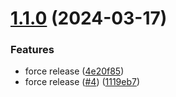 # [1.1.0](https://github.com/sebalaini/sebalaini-lints-config/compare/v1.0.7...v1.1.0) (2024-03-17)


### Features

* force release ([4e20f85](https://github.com/sebalaini/sebalaini-lints-config/commit/4e20f85bc2dc490da26dd882b66621081e026cdc))
* force release ([#4](https://github.com/sebalaini/sebalaini-lints-config/issues/4)) ([1119eb7](https://github.com/sebalaini/sebalaini-lints-config/commit/1119eb7094839977189791d838febd0d2d0e8424))
